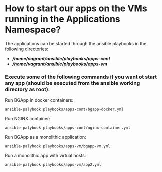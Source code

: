 # How to start our apps on the VMs running in the Applications Namespace?

The applications can be started through the ansible playbooks in the following directories:
 - ***/home/vagrant/ansible/playbooks/apps-cont***
 - ***/home/vagrant/ansible/playbooks/apps-vm***

### Execute some of the following commands if you want ot start any app (should be executed from the ansible working directory as root):

Run BGApp in docker containers:

    ansible-palybook playbooks/apps-cont/bgapp-docker.yml

Run NGINX container:   

    ansible-palybook playbooks/apps-cont/nginx-container.yml

Run BGApp as a monolithic application: 

    ansible-palybook playbooks/apps-vm/bgapp-vm.yml

Run a monolithic app with virtual hosts:   

    ansible-palybook playbooks/apps-vm/app2.yml
